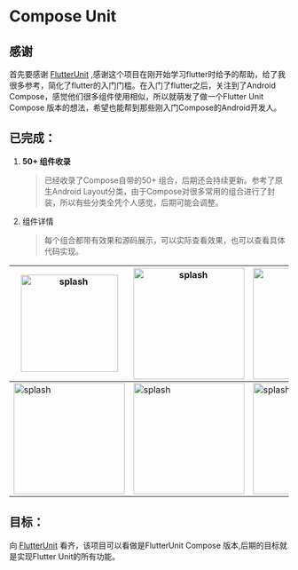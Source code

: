 # Compose Unit

## 感谢

首先要感谢 [FlutterUnit](https://github.com/toly1994328/FlutterUnit) ,感谢这个项目在刚开始学习flutter时给予的帮助，给了我很多参考，简化了flutter的入门门槛。在入门了flutter之后，关注到了Android Compose，感觉他们很多组件使用相似，所以就萌发了做一个Flutter Unit Compose 版本的想法，希望也能帮到那些刚入门Compose的Android开发人。

## 已完成：

1. **50+ 组件收录**
   
   > 已经收录了Compose自带的50+ 组合，后期还会持续更新。参考了原生Android Layout分类，由于Compose对很多常用的组合进行了封装，所以有些分类全凭个人感觉，后期可能会调整。

2. 组件详情
   
   > 每个组合都带有效果和源码展示，可以实际查看效果，也可以查看具体代码实现。

| <img title="splash" src="https://raw.githubusercontent.com/roc-zjp/cloudimg/master/2022/11/28-09-53-30-splash.gif" alt="splash" width="175"> | <img title="splash" src="https://raw.githubusercontent.com/roc-zjp/cloudimg/master/2022/11/28-09-51-55-1.jpeg" alt="splash" width="200"> | <img title="splash" src="https://raw.githubusercontent.com/roc-zjp/cloudimg/master/2022/11/28-09-58-37-2.jpeg" alt="splash" width="200"> | <img title="splash" src="https://raw.githubusercontent.com/roc-zjp/cloudimg/master/2022/11/28-10-02-21-3.jpeg" alt="splash" width="200"> |
|----------------------------------------------------------------------------------------------------------------------------------------------| ---------------------------------------------------------------------------------------------------------------------------------------- | ---------------------------------------------------------------------------------------------------------------------------------------- | ---------------------------------------------------------------------------------------------------------------------------------------- |
| <img title="splash" src="https://raw.githubusercontent.com/roc-zjp/cloudimg/master/2022/11/28-09-59-50-4.jpeg" alt="splash" width="200">     | <img title="splash" src="https://raw.githubusercontent.com/roc-zjp/cloudimg/master/2022/11/28-10-00-02-5.jpeg" alt="splash" width="200"> | <img title="splash" src="https://raw.githubusercontent.com/roc-zjp/cloudimg/master/2022/11/28-10-00-08-6.jpeg" alt="splash" width="200"> | <img title="splash" src="https://raw.githubusercontent.com/roc-zjp/cloudimg/master/2022/11/28-10-00-12-7.jpeg" alt="splash" width="200"> |

## 目标：

向 [FlutterUnit](https://github.com/toly1994328/FlutterUnit)  看齐，该项目可以看做是FlutterUnit Compose 版本,后期的目标就是实现Flutter Unit的所有功能。
